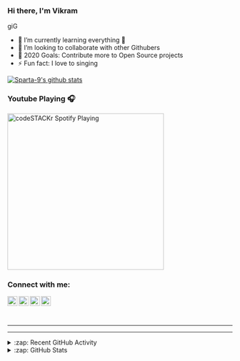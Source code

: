 ### Hi there, I'm Vikram 


giG
- 🌱 I’m currently learning everything 🤣
- 👯 I’m looking to collaborate with other Githubers
- 🥅 2020 Goals: Contribute more to Open Source projects
- ⚡ Fun fact: I love to singing 


[![Sparta-9's github stats](https://github-readme-stats.vercel.app/api?username=Sparta-9)](https://github.com/anuraghazra/github-readme-stats)

### Youtube Playing 🎧

[<img src="https://now-playing-codestackr.vercel.app/api/spotify-playing" alt="codeSTACKr Spotify Playing" width="350" />](https://youtu.be/eGmLge_8efw)

### Connect with me:

[<img align="left" alt="codeSTACKr | YouTube" width="22px" src="https://cdn.jsdelivr.net/npm/simple-icons@v3/icons/youtube.svg" />][youtube]
[<img align="left" alt="vikram_dow | Twitter" width="22px" src="https://cdn.jsdelivr.net/npm/simple-icons@v3/icons/twitter.svg" />][twitter]
[<img align="left" alt="codeSTACKr | LinkedIn" width="22px" src="https://cdn.jsdelivr.net/npm/simple-icons@v3/icons/linkedin.svg" />][linkedin]
[<img align="left" alt="codeSTACKr | Instagram" width="22px" src="https://cdn.jsdelivr.net/npm/simple-icons@v3/icons/instagram.svg" />][instagram]

<br />

<br />
<br />

---

---

<details>
  <summary>:zap: Recent GitHub Activity</summary>
  
<!--START_SECTION:activity-->
1. ❌ Closed PR [#14](https://github.com/Sparta-9/codeSTACKr/pull/14) in [Sparta-9/Sparta-9](https://github.com/Sparta-9/Sparta-9)
2. 🗣 Commented on [#14](https://github.com/codeSTACKr/codeSTACKr/issues/14) in [Sparta-9/Sparta-9](https://github.com/Sparta-9/Sparta-9)
3. ❌ Closed PR [#7](https://github.com/codeSTACKr/codeSTACKr/pull/7) in [Sparta-9/Sparta-9](https://github.com/Sparta-9/Sparta-9)
4. 🎉 Merged PR [#6](https://github.com/codeSTACKr/codeSTACKr/pull/6) in [Sparta-9/Sparta-9](https://github.com/Sparta-9/Sparta-9)
<!--END_SECTION:activity-->

</details>

<details>
  <summary>:zap: GitHub Stats</summary>

  <img align="left" alt="codeSTACKr's GitHub Stats" src="https://github-readme-stats.codestackr.vercel.app/api?username=codeSTACKr&show_icons=true&hide_border=true" />

</details>

[website]: https://codeSTACKr.com
[course]: http://vsCodeHero.com
[twitter]: https://twitter.com/codeSTACKr
[youtube]: https://youtube.com/codeSTACKr
[instagram]: https://instagram.com/codeSTACKr
[linkedin]: https://linkedin.com/in/codeSTACKr
[webdevplaylist]: https://www.youtube.com/playlist?list=PLkwxH9e_vrAJ0WbEsFA9W3I1W-g_BTsbt
[jsplaylist]: https://www.youtube.com/playlist?list=PLkwxH9e_vrALRJKu7wfXby3MKeflhTu6B
[cssplaylist]: https://www.youtube.com/playlist?list=PLkwxH9e_vrALSdvZuEh6gqQdmDoDIoqz4
[reactplaylist]: https://www.youtube.com/playlist?list=PLkwxH9e_vrAK4TdffpxKY3QGyHCpxFcQ0
